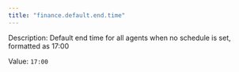 ```yaml
---
title: "finance.default.end.time"
---
```


Description: Default end time for all agents when no schedule is set, formatted as 17:00

Value: `17:00`
